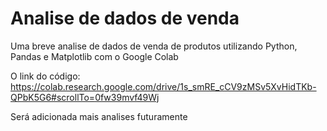 # Analise de dados de venda
Uma breve analise de dados de venda de produtos utilizando Python, Pandas e Matplotlib com o Google Colab

O link do código:
https://colab.research.google.com/drive/1s_smRE_cCV9zMSv5XvHidTKb-QPbK5G6#scrollTo=0fw39mvf49Wj


Será adicionada mais analises futuramente
